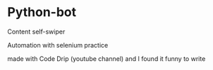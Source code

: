 # Python-bot
Content self-swiper

Automation with selenium practice

made with Code Drip (youtube channel) and I found it funny to write
